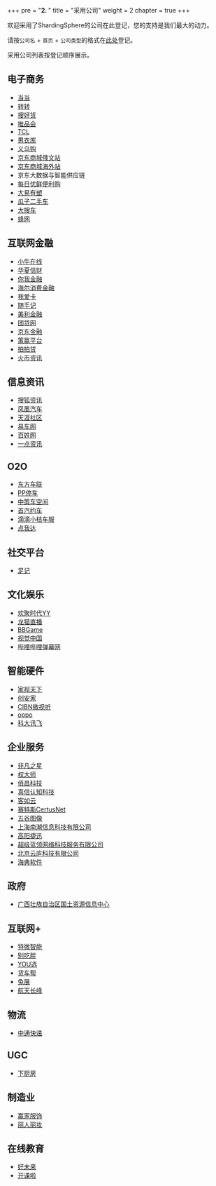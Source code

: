 +++
pre = "<b>2. </b>"
title = "采用公司"
weight = 2
chapter = true
+++

欢迎采用了ShardingSphere的公司在此登记，您的支持是我们最大的动力。

请按`公司名` + `首页` + `公司类型`的格式在[此处](https://github.com/sharding-sphere/sharding-sphere/issues/234)登记。

采用公司列表按登记顺序展示。

## 电子商务

* [当当](http://www.dangdang.com/)
* [转转](http://www.zhuanzhuan.com/)
* [搜好货](http://www.912688.com/)
* [唯品会](http://www.vip.com/)
* [TCL](http://www.tcl.com/)
* [男衣库](http://www.nanyiku.com/)
* [义乌购](http://www.yiwugou.com/)
* [京东商城俄文站](https://www.jd.ru/)
* [京东商城海外站](https://www.joybuy.com/)
* 京东大数据与智能供应链
* [每日优鲜便利购](https://www.imrfresh.com/)
* [大易有塑](https://www.dayi35.com/)
* [瓜子二手车](https://www.guazi.com/)
* [大搜车](https://www.souche.com/zh/)
* [蜂网](https://www.newbeescm.com/)

## 互联网金融

* [小牛在线](https://www.xiaoniu88.com/)
* [华夏信财](https://www.huaxiafinance.com/)
* [你我金融](https://www.niiwoo.com/)
* [海尔消费金融](https://www.haiercash.com/)
* [我爱卡](http://www.51credit.com/)
* [随手记](https://www.sui.com/)
* [美利金融](https://www.mljr.com/)
* [团贷网](https://www.tuandai.com/)
* [京东金融](http://jr.jd.com/)
* [策赢平台](https://www.cypfintech.com/)
* [拍拍贷](https://www.ppdai.com/)
* [火币资讯](https://www.huobiinfo.com/)

## 信息资讯

* [搜狐资讯](http://ss.sohu.com/)
* [凤凰汽车](http://auto.ifeng.com/)
* [天涯社区](http://www.tianya.cn/)
* [易车网](http://www.yiche.com/)
* [百姓网](http://www.baixing.com/)
* [一点资讯](https://www.yidianzixun.com/)

## O2O

* [东方车联](http://www.dongfang789.com/)
* [PP停车](https://660pp.com/)
* [中策车空间](http://www.zcckj.com/)
* [首汽约车](http://www.01zhuanche.com/)
* [滴滴小桔车服](https://www.didiglobal.com/)
* [点我达](https://www.dianwoda.com/)

## 社交平台

* [足记](http://www.fotoplace.cc/)

## 文化娱乐

* [欢聚时代YY](http://www.yy.com/)
* [龙猫直播](http://www.tvlongmao.com/)
* [BBGame](http://www.bbgameonline.com/)
* [视觉中国](https://500px.me/)
* [哔哩哔哩弹幕网](https://www.bilibili.com/)

## 智能硬件

* [家视天下](http://www.hiveview.com/)
* [创安家](http://www.41soo.com/)
* [CIBN微视听](http://www.91vst.com/)
* [oppo](http://www.oppo.com/)
* [科大讯飞](http://www.iflytek.com/)

## 企业服务

* [非凡之星](http://www.ffzxnet.com/)
* [权大师](http://www.quandashi.com/)
* [佰昌科技](http://www.sdbaichang.com/)
* [真信认知科技](http://www.zhenxinsafe.com/)
* [客如云](http://www.keruyun.com/)
* [赛特斯CertusNet](http://www.certusnet.com.cn/)
* [五谷图像](http://www.5grain.com/)
* [上海南潮信息科技有限公司](https://ruff.io/)
* [高阳捷迅](http://www.19pay.com.cn/)
* [超级蓝领网络科技服务有限公司](http://www.chaojilanling.cn/)
* [北京云庐科技有限公司](http://www.cloudansys.com/)
* [海典软件](http://www.hydee.cn/)

## 政府

* [广西壮族自治区国土资源信息中心](http://z.gxdlr.gov.cn/)

## 互联网+

* [特微智能](http://www.trawe.cn/)
* [别吃胖](http://www.biechipang.net/)
* [YOU选](http://www.youx.mobi/)
* [货车帮](http://www.huochebang.com/)
* [兔展](http://www.rabbitpre.com/)
* [航天长峰](http://www.ascf.com.cn/n4194536/)

## 物流

* [中通快递](http://www.zto.com/)

## UGC

* [下厨房](http://www.xiachufang.com/)

## 制造业

* [赢家服饰](http://www.eeka.cn/)
* [丽人丽妆](http://www.lrlz.com/)

## 在线教育

* [好未来](http://www.100tal.com/)
* [开课啦](http://www.kaike.la/)
